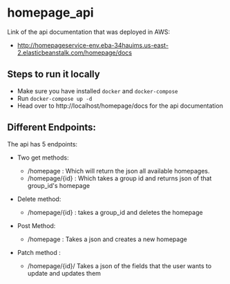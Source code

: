 # homepage_api
Link of the api documentation that was deployed in AWS:
 - http://homepageservice-env.eba-34hauims.us-east-2.elasticbeanstalk.com/homepage/docs
    
## Steps to run it locally
 - Make sure you have installed `docker` and `docker-compose`
 - Run `docker-compose up -d`
 - Head over to http://localhost/homepage/docs for the api documentation
 
## Different Endpoints:
The api has 5 endpoints:
 - Two get methods:
    - /homepage : Which will return the json all available homepages.
    - /homepage/{id} : Which takes a group id and returns json of that group_id's homepage
 
 - Delete method:
    - /homepage/{id} : takes a group_id and deletes the homepage
  
 - Post Method:
    - /homepage : Takes a json and creates a new homepage
    
 - Patch method :
    - /homepage/{id}/ Takes a json of the fields that the user wants to update and updates them
